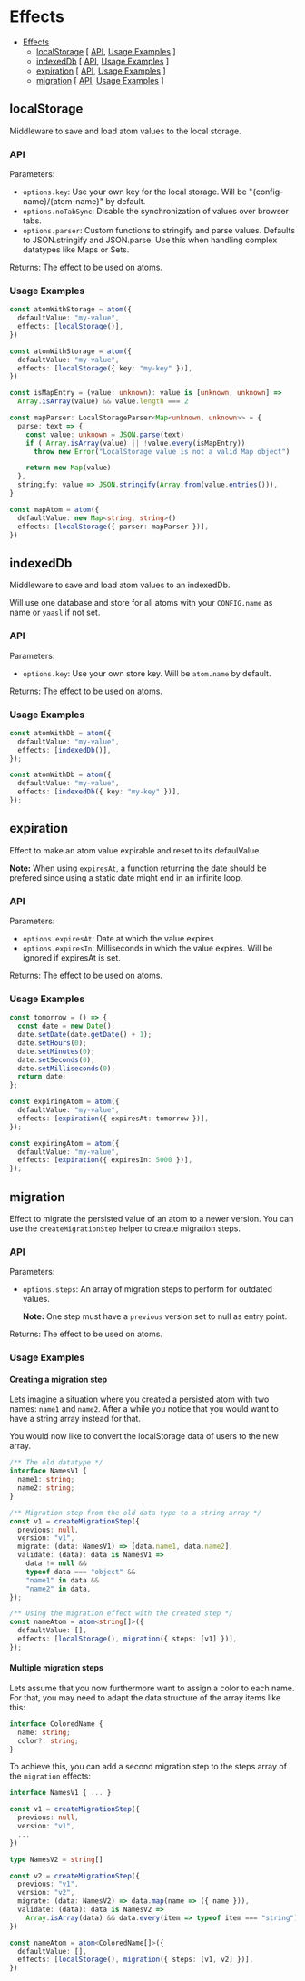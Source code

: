 # Effects

<!-- >> TOC >> -->

- [Effects](#effects)
  - [localStorage](#localstorage) [ [API](#api), [Usage Examples](#usage-examples) ]
  - [indexedDb](#indexeddb) [ [API](#api-1), [Usage Examples](#usage-examples-1) ]
  - [expiration](#expiration) [ [API](#api-2), [Usage Examples](#usage-examples-2) ]
  - [migration](#migration) [ [API](#api-3), [Usage Examples](#usage-examples-3) ]
  <!-- << TOC << -->

## localStorage

Middleware to save and load atom values to the local storage.

### API

Parameters:

- `options.key`: Use your own key for the local storage. Will be "{config-name}/{atom-name}" by default.
- `options.noTabSync`: Disable the synchronization of values over browser tabs.
- `options.parser`: Custom functions to stringify and parse values. Defaults to JSON.stringify and JSON.parse. Use this when handling complex datatypes like Maps or Sets.

Returns: The effect to be used on atoms.

### Usage Examples

```ts
const atomWithStorage = atom({
  defaultValue: "my-value",
  effects: [localStorage()],
})

const atomWithStorage = atom({
  defaultValue: "my-value",
  effects: [localStorage({ key: "my-key" })],
})

const isMapEntry = (value: unknown): value is [unknown, unknown] =>
  Array.isArray(value) && value.length === 2

const mapParser: LocalStorageParser<Map<unknown, unknown>> = {
  parse: text => {
    const value: unknown = JSON.parse(text)
    if (!Array.isArray(value) || !value.every(isMapEntry))
      throw new Error("LocalStorage value is not a valid Map object")

    return new Map(value)
  },
  stringify: value => JSON.stringify(Array.from(value.entries())),
}

const mapAtom = atom({
  defaultValue: new Map<string, string>()
  effects: [localStorage({ parser: mapParser })],
})
```

## indexedDb

Middleware to save and load atom values to an indexedDb.

Will use one database and store for all atoms with your `CONFIG.name` as name or `yaasl` if not set.

### API

Parameters:

- `options.key`: Use your own store key. Will be `atom.name` by default.

Returns: The effect to be used on atoms.

### Usage Examples

```ts
const atomWithDb = atom({
  defaultValue: "my-value",
  effects: [indexedDb()],
});

const atomWithDb = atom({
  defaultValue: "my-value",
  effects: [indexedDb({ key: "my-key" })],
});
```

## expiration

Effect to make an atom value expirable and reset to its defaulValue.

**Note:** When using `expiresAt`, a function returning the date should be prefered since using a static date might end in an infinite loop.

### API

Parameters:

- `options.expiresAt`: Date at which the value expires
- `options.expiresIn`: Milliseconds in which the value expires. Will be ignored if expiresAt is set.

Returns: The effect to be used on atoms.

### Usage Examples

```ts
const tomorrow = () => {
  const date = new Date();
  date.setDate(date.getDate() + 1);
  date.setHours(0);
  date.setMinutes(0);
  date.setSeconds(0);
  date.setMilliseconds(0);
  return date;
};

const expiringAtom = atom({
  defaultValue: "my-value",
  effects: [expiration({ expiresAt: tomorrow })],
});

const expiringAtom = atom({
  defaultValue: "my-value",
  effects: [expiration({ expiresIn: 5000 })],
});
```

## migration

Effect to migrate the persisted value of an atom to a newer version.
You can use the `createMigrationStep` helper to create migration steps.

### API

Parameters:

- `options.steps`: An array of migration steps to perform for outdated values.

  **Note:** One step must have a `previous` version set to null as entry point.

Returns: The effect to be used on atoms.

### Usage Examples

#### Creating a migration step

Lets imagine a situation where you created a persisted atom with two names: `name1` and `name2`.
After a while you notice that you would want to have a string array instead for that.

You would now like to convert the localStorage data of users to the new array.

```ts
/** The old datatype */
interface NamesV1 {
  name1: string;
  name2: string;
}

/** Migration step from the old data type to a string array */
const v1 = createMigrationStep({
  previous: null,
  version: "v1",
  migrate: (data: NamesV1) => [data.name1, data.name2],
  validate: (data): data is NamesV1 =>
    data != null &&
    typeof data === "object" &&
    "name1" in data &&
    "name2" in data,
});

/** Using the migration effect with the created step */
const nameAtom = atom<string[]>({
  defaultValue: [],
  effects: [localStorage(), migration({ steps: [v1] })],
});
```

#### Multiple migration steps

Lets assume that you now furthermore want to assign a color to each name.
For that, you may need to adapt the data structure of the array items like this:

```ts
interface ColoredName {
  name: string;
  color?: string;
}
```

To achieve this, you can add a second migration step to the steps array of the `migration` effects:

```ts
interface NamesV1 { ... }

const v1 = createMigrationStep({
  previous: null,
  version: "v1",
  ...
})

type NamesV2 = string[]

const v2 = createMigrationStep({
  previous: "v1",
  version: "v2",
  migrate: (data: NamesV2) => data.map(name => ({ name })),
  validate: (data): data is NamesV2 =>
    Array.isArray(data) && data.every(item => typeof item === "string"),
})

const nameAtom = atom<ColoredName[]>({
  defaultValue: [],
  effects: [localStorage(), migration({ steps: [v1, v2] })],
})
```
